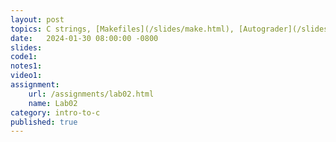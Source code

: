 ```yaml
---
layout: post
topics: C strings, [Makefiles](/slides/make.html), [Autograder](/slides/autograder.html)
date:   2024-01-30 08:00:00 -0800
slides: 
code1: 
notes1: 
video1: 
assignment:
    url: /assignments/lab02.html
    name: Lab02
category: intro-to-c
published: true
---
```

